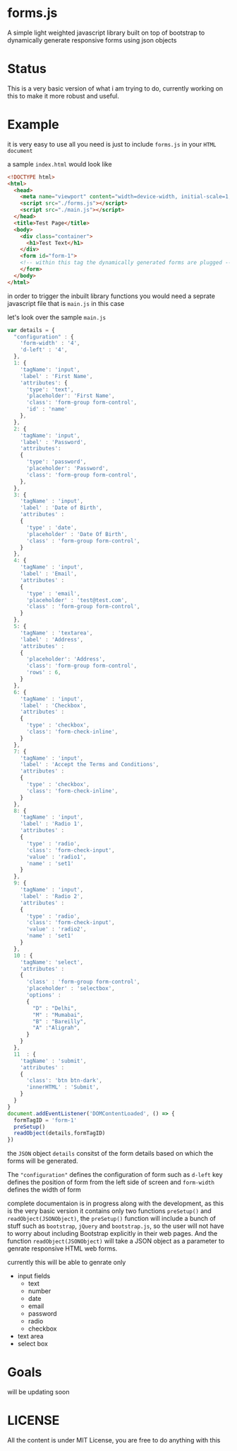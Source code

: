 # forms.js
A simple light weighted javascript library built on top of bootstrap to dynamically generate responsive forms using json objects

# Status
This is a very basic version of what i am trying to do, currently working on this to make it more robust and useful.

# Example

it is very easy to use all you need is just to include `forms.js` in your `HTML document`

a sample `index.html` would look like

```HTML
<!DOCTYPE html>
<html>
  <head>
    <meta name="viewport" content="width=device-width, initial-scale=1, shrink-to-fit=no">
    <script src="./forms.js"></script>
    <script src="./main.js"></script>
  </head>
  <title>Test Page</title>
  <body>
    <div class="container">
      <h1>Test Text</h1>
    </div>
    <form id="form-1">
    <!-- within this tag the dynamically generated forms are plugged -->
    </form>
  </body>
</html>
```

in order to trigger the inbuilt library functions you would need a seprate javascript file that is `main.js` in this case

let's look over the sample `main.js`
```javascript
var details = {
  "configuration" : {
    'form-width' : '4',
    'd-left' : '4',
  },
  1: {
    'tagName': 'input',
    'label' : 'First Name',
    'attributes': {
      'type': 'text',
      'placeholder': 'First Name',
      'class': 'form-group form-control',
      'id' : 'name'
    },
  },
  2: {
    'tagName': 'input',
    'label' : 'Password',
    'attributes':
    {
      'type': 'password',
      'placeholder': 'Password',
      'class': 'form-group form-control',
    },
  },
  3: {
    'tagName' : 'input',
    'label' : 'Date of Birth',
    'attributes' : 
    {
      'type' : 'date',
      'placeholder' : 'Date Of Birth',
      'class' : 'form-group form-control',
    }
  },
  4: {
    'tagName' : 'input',
    'label' : 'Email',
    'attributes' : 
    {
      'type' : 'email',
      'placeholder' : 'test@test.com',
      'class' : 'form-group form-control',
    }
  },
  5: {
    'tagName' : 'textarea',
    'label' : 'Address',
    'attributes' : 
    {
      'placeholder': 'Address',
      'class': 'form-group form-control',
      'rows' : 6,
    }
  },
  6: {
    'tagName' : 'input',
    'label' : 'Checkbox',
    'attributes' : 
    {
      'type' : 'checkbox',
      'class': 'form-check-inline',
    }
  },
  7: {
    'tagName' : 'input',
    'label' : 'Accept the Terms and Conditions',
    'attributes' : 
    {
      'type' : 'checkbox',
      'class': 'form-check-inline',
    }
  },
  8: {
    'tagName' : 'input',
    'label' : 'Radio 1',
    'attributes' : 
    {
      'type' : 'radio',
      'class': 'form-check-input',
      'value' : 'radio1',
      'name' : 'set1'
    }
  },
  9: {
    'tagName' : 'input',
    'label' : 'Radio 2',
    'attributes' : 
    {
      'type' : 'radio',
      'class': 'form-check-input',
      'value' : 'radio2',
      'name' : 'set1'
    }
  },
  10 : {
    'tagName': 'select',
    'attributes' : 
    {
      'class' : 'form-group form-control',
      'placeholder' : 'selectbox',
      'options' : 
      {
        "D" : "Delhi",
        "M" : "Mumabai",
        "B" : "Bareilly",
        "A" :"Aligrah",
      }
    }
  },
  11  : {
    'tagName' : 'submit',
    'attributes' : 
    {
      'class': 'btn btn-dark',
      'innerHTML' : 'Submit',
    }
  }
}
document.addEventListener('DOMContentLoaded', () => {
  formTagID = 'form-1'
  preSetup()
  readObject(details,formTagID)
})
```
the `JSON` object `details` consitst of the form details based on which the forms will be generated.

The `"configuration"` defines the configuration of form such as `d-left` key defines the position of form from the left side of screen and `form-width` defines the width of form

complete documentaion is in progress along with the development, as this is the very basic version it contains only two functions `preSetup()` and `readObject(JSONObject)`,
the `preSetup()` function will include a bunch of stuff such as `bootstrap`, `jQuery` and `bootstrap.js`, so the user will not have to worry about including Bootstrap explicitly in their web pages. And the function `readObject(JSONObject)` will take a JSON object as a parameter to genrate responsive HTML web forms.

currently this will be able to genrate only
- input fields
  - text
  - number
  - date
  - email
  - password
  - radio
  - checkbox
- text area
- select box

# Goals
will be updating soon

# LICENSE
All the content is under MIT License, you are free to do anything with this